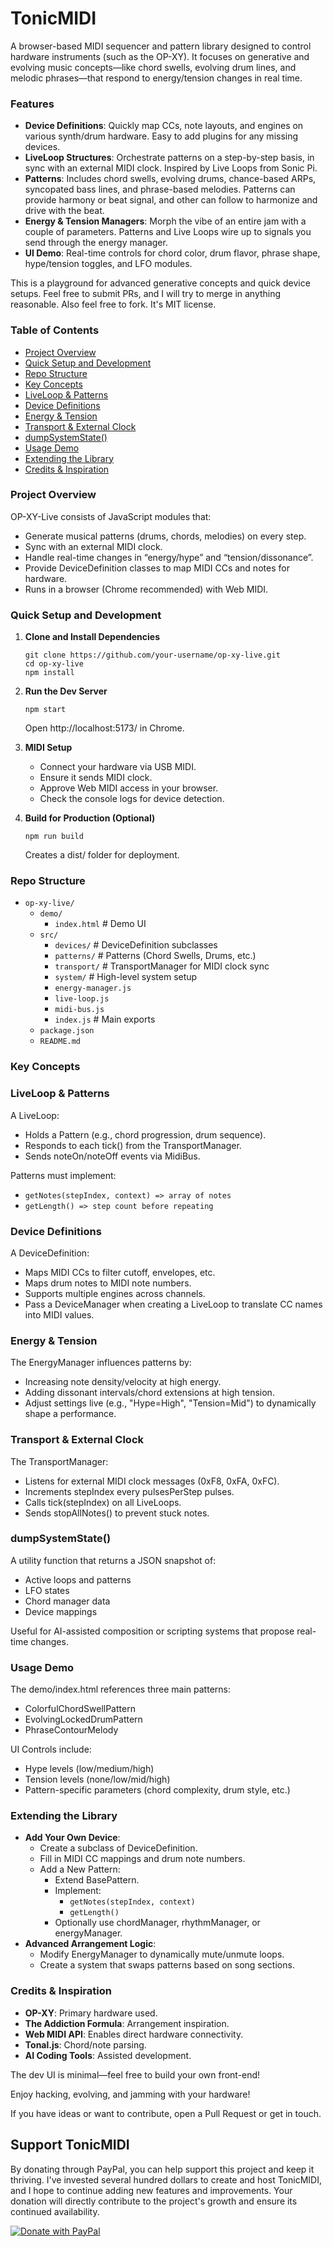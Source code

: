 TonicMIDI
================

A browser-based MIDI sequencer and pattern library designed to control hardware instruments (such as the OP-XY). It focuses on generative and evolving music concepts—like chord swells, evolving drum lines, and melodic phrases—that respond to energy/tension changes in real time.

### Features

* **Device Definitions**: Quickly map CCs, note layouts, and engines on various synth/drum hardware. Easy to add plugins for any missing devices.
* **LiveLoop Structures**: Orchestrate patterns on a step-by-step basis, in sync with an external MIDI clock. Inspired by Live Loops from Sonic Pi.
* **Patterns**: Includes chord swells, evolving drums, chance-based ARPs, syncopated bass lines, and phrase-based melodies. Patterns can provide harmony or beat signal, and other can follow to harmonize and drive with the beat.
* **Energy & Tension Managers**: Morph the vibe of an entire jam with a couple of parameters. Patterns and Live Loops wire up to signals you send through the energy manager.
* **UI Demo**: Real-time controls for chord color, drum flavor, phrase shape, hype/tension toggles, and LFO modules.

This is a playground for advanced generative concepts and quick device setups. Feel free to submit PRs, and I will try to merge in anything reasonable. Also feel free to fork. It's MIT license.

### Table of Contents

* [Project Overview](#project-overview)
* [Quick Setup and Development](#quick-setup-and-development)
* [Repo Structure](#repo-structure)
* [Key Concepts](#key-concepts)
* [LiveLoop & Patterns](#live-loop--patterns)
* [Device Definitions](#device-definitions)
* [Energy & Tension](#energy--tension)
* [Transport & External Clock](#transport--external-clock)
* [dumpSystemState()](#dump-system-state)
* [Usage Demo](#usage-demo)
* [Extending the Library](#extending-the-library)
* [Credits & Inspiration](#credits--inspiration)

### Project Overview

OP-XY-Live consists of JavaScript modules that:

* Generate musical patterns (drums, chords, melodies) on every step.
* Sync with an external MIDI clock.
* Handle real-time changes in “energy/hype” and “tension/dissonance”.
* Provide DeviceDefinition classes to map MIDI CCs and notes for hardware.
* Runs in a browser (Chrome recommended) with Web MIDI.

### Quick Setup and Development

1. **Clone and Install Dependencies**

    ```
    git clone https://github.com/your-username/op-xy-live.git
    cd op-xy-live
    npm install
    ```

2. **Run the Dev Server**

    ```
    npm start
    ```

    Open http://localhost:5173/ in Chrome.

3. **MIDI Setup**

    * Connect your hardware via USB MIDI.
    * Ensure it sends MIDI clock.
    * Approve Web MIDI access in your browser.
    * Check the console logs for device detection.

4. **Build for Production (Optional)**

    ```
    npm run build
    ```

    Creates a dist/ folder for deployment.

### Repo Structure

* `op-xy-live/`
    * `demo/`
        + `index.html`   # Demo UI
    * `src/`
        * `devices/`     # DeviceDefinition subclasses
        * `patterns/`    # Patterns (Chord Swells, Drums, etc.)
        * `transport/`   # TransportManager for MIDI clock sync
        * `system/`      # High-level system setup
        * `energy-manager.js`
        * `live-loop.js`
        * `midi-bus.js`
        * `index.js`     # Main exports
    * `package.json`
    * `README.md`

### Key Concepts

### LiveLoop & Patterns

A LiveLoop:

* Holds a Pattern (e.g., chord progression, drum sequence).
* Responds to each tick() from the TransportManager.
* Sends noteOn/noteOff events via MidiBus.

Patterns must implement:

* `getNotes(stepIndex, context) => array of notes`
* `getLength() => step count before repeating`

### Device Definitions

A DeviceDefinition:

* Maps MIDI CCs to filter cutoff, envelopes, etc.
* Maps drum notes to MIDI note numbers.
* Supports multiple engines across channels.
* Pass a DeviceManager when creating a LiveLoop to translate CC names into MIDI values.

### Energy & Tension

The EnergyManager influences patterns by:

* Increasing note density/velocity at high energy.
* Adding dissonant intervals/chord extensions at high tension.
* Adjust settings live (e.g., "Hype=High", "Tension=Mid") to dynamically shape a performance.

### Transport & External Clock

The TransportManager:

* Listens for external MIDI clock messages (0xF8, 0xFA, 0xFC).
* Increments stepIndex every pulsesPerStep pulses.
* Calls tick(stepIndex) on all LiveLoops.
* Sends stopAllNotes() to prevent stuck notes.

### dumpSystemState()

A utility function that returns a JSON snapshot of:

* Active loops and patterns
* LFO states
* Chord manager data
* Device mappings

Useful for AI-assisted composition or scripting systems that propose real-time changes.

### Usage Demo

The demo/index.html references three main patterns:

* ColorfulChordSwellPattern
* EvolvingLockedDrumPattern
* PhraseContourMelody

UI Controls include:

* Hype levels (low/medium/high)
* Tension levels (none/low/mid/high)
* Pattern-specific parameters (chord complexity, drum style, etc.)

### Extending the Library

* **Add Your Own Device**:
    + Create a subclass of DeviceDefinition.
    + Fill in MIDI CC mappings and drum note numbers.
    + Add a New Pattern:
        - Extend BasePattern.
        - Implement:
            + `getNotes(stepIndex, context)`
            + `getLength()`
        - Optionally use chordManager, rhythmManager, or energyManager.
* **Advanced Arrangement Logic**:
    + Modify EnergyManager to dynamically mute/unmute loops.
    + Create a system that swaps patterns based on song sections.

### Credits & Inspiration

* **OP-XY**: Primary hardware used.
* **The Addiction Formula**: Arrangement inspiration.
* **Web MIDI API**: Enables direct hardware connectivity.
* **Tonal.js**: Chord/note parsing.
* **AI Coding Tools**: Assisted development.

The dev UI is minimal—feel free to build your own front-end!

Enjoy hacking, evolving, and jamming with your hardware!

If you have ideas or want to contribute, open a Pull Request or get in touch.

## Support TonicMIDI

By donating through PayPal, you can help support this project and keep it thriving. I've invested several hundred dollars to create and host TonicMIDI, and I hope to continue adding new features and improvements. Your donation will directly contribute to the project's growth and ensure its continued availability.

[![Donate with PayPal](https://www.paypalobjects.com/en_US/i/btn/btn_donate_LG.gif)](https://www.paypal.com/donate?business=LJA2SVLSM8C4S&no_recurring=0&item_name=Help+keep+TonicMIDI+growing&currency_code=USD)
